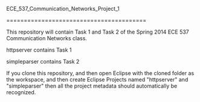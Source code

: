 ECE_537_Communication_Networks_Project_1

========================================

This repository will contain Task 1 and Task 2 of the Spring 2014 ECE 537 Communication Networks class.

httpserver contains Task 1

simpleparser contains Task 2



If you clone this repository, and then open Eclipse with the cloned folder as the workspace, and then create Eclipse Projects named "httpserver" and "simpleparser" then all the project metadata should automatically be recognized.  

